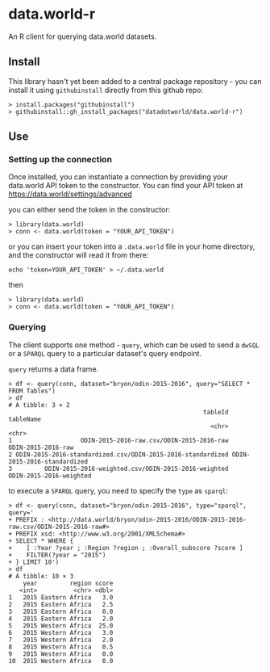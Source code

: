 # data.world-r

An R client for querying data.world datasets.

## Install

This library hasn't yet been added to a central package repository -
you can install it using `githubinstall` directly from this github repo:

```
> install.packages("githubinstall")
> githubinstall::gh_install_packages("datadotworld/data.world-r")
```

## Use

### Setting up the connection

Once installed, you can instantiate a connection by providing your
data.world API token to the constructor.  You can find your API
token at https://data.world/settings/advanced

you can either send the token in the constructor:
```
> library(data.world)
> conn <- data.world(token = "YOUR_API_TOKEN")
```

or you can insert your token into a `.data.world` file in your home
directory, and the constructor will read it from there:

```
echo 'token=YOUR_API_TOKEN' > ~/.data.world
```
then
```
> library(data.world)
> conn <- data.world(token = "YOUR_API_TOKEN")
```

### Querying

The client supports one method - `query`, which can be used to send a
`dwSQL` or a `SPARQL` query to a particular dataset's query endpoint.

`query` returns a data frame.

```
> df <- query(conn, dataset="bryon/odin-2015-2016", query="SELECT * FROM Tables")
> df
# A tibble: 3 × 2
                                                      tableId                   tableName
                                                        <chr>                       <chr>
1                   ODIN-2015-2016-raw.csv/ODIN-2015-2016-raw          ODIN-2015-2016-raw
2 ODIN-2015-2016-standardized.csv/ODIN-2015-2016-standardized ODIN-2015-2016-standardized
3         ODIN-2015-2016-weighted.csv/ODIN-2015-2016-weighted     ODIN-2015-2016-weighted
```

to execute a `SPARQL` query, you need to specify the `type` as
`sparql`:
```
> df <- query(conn, dataset="bryon/odin-2015-2016", type="sparql", query='
+ PREFIX : <http://data.world/bryon/odin-2015-2016/ODIN-2015-2016-raw.csv/ODIN-2015-2016-raw#>
+ PREFIX xsd: <http://www.w3.org/2001/XMLSchema#>
+ SELECT * WHERE {
+    [ :Year ?year ; :Region ?region ; :Overall_subscore ?score ]
+    FILTER(?year = "2015")
+ } LIMIT 10')
> df
# A tibble: 10 × 3
    year         region score
   <int>          <chr> <dbl>
1   2015 Eastern Africa   3.0
2   2015 Eastern Africa   2.5
3   2015 Eastern Africa   0.0
4   2015 Eastern Africa   2.0
5   2015 Western Africa  25.0
6   2015 Western Africa   3.0
7   2015 Western Africa   2.0
8   2015 Western Africa   0.5
9   2015 Western Africa   0.0
10  2015 Western Africa   0.0
```
